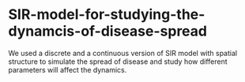 # SIR-model-for-studying-the-dynamcis-of-disease-spread
We used a discrete and a continuous version of SIR model with spatial structure to simulate the spread of disease and study how different parameters will affect the dynamics.  
